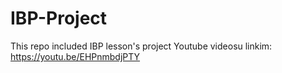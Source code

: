 # IBP-Project
This repo included IBP lesson's project
Youtube videosu linkim: https://youtu.be/EHPnmbdjPTY
